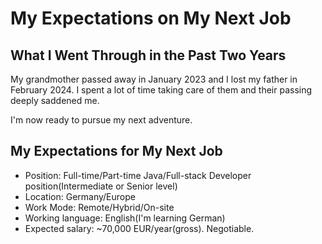 # My Expectations on My Next Job


## What I Went Through in the Past Two Years

My grandmother passed away in January 2023 and I lost my father in February 2024. I spent a lot of time taking care of them and their passing deeply saddened me.

I'm now ready to pursue my next adventure.

## My Expectations for My Next Job

* Position: Full-time/Part-time Java/Full-stack Developer position(Intermediate or Senior level)
* Location: Germany/Europe
* Work Mode: Remote/Hybrid/On-site
* Working language: English(I'm learning German)
* Expected salary: ~70,000 EUR/year(gross). Negotiable.
